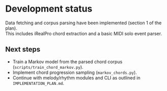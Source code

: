 # Development status

Data fetching and corpus parsing have been implemented (section 1 of the plan).\
This includes iRealPro chord extraction and a basic MIDI solo event parser.

## Next steps

- Train a Markov model from the parsed chord corpus (`scripts/train_chord_markov.py`).
- Implement chord progression sampling (`markov_chords.py`).
- Continue with melody/rhythm modules and CLI as outlined in `IMPLEMENTATION_PLAN.md`.
